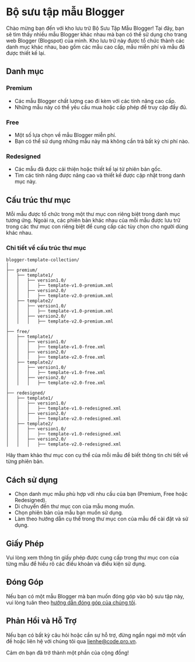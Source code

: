 # Bộ sưu tập mẫu Blogger

Chào mừng bạn đến với kho lưu trữ Bộ Sưu Tập Mẫu Blogger! Tại đây, bạn sẽ tìm thấy nhiều mẫu Blogger khác nhau mà bạn có thể sử dụng cho trang web Blogger (Blogspot) của mình. Kho lưu trữ này được tổ chức thành các danh mục khác nhau, bao gồm các mẫu cao cấp, mẫu miễn phí và mẫu đã được thiết kế lại.

## Danh mục

### Premium

-   Các mẫu Blogger chất lượng cao đi kèm với các tính năng cao cấp.
-   Những mẫu này có thể yêu cầu mua hoặc cấp phép để truy cập đầy đủ.

### Free

-   Một số lựa chọn về mẫu Blogger miễn phí.
-   Bạn có thể sử dụng những mẫu này mà không cần trả bất kỳ chi phí nào.

### Redesigned

-   Các mẫu đã được cải thiện hoặc thiết kế lại từ phiên bản gốc.
-   Tìm các tính năng được nâng cao và thiết kế được cập nhật trong danh mục này.

## Cấu trúc thư mục

Mỗi mẫu được tổ chức trong một thư mục con riêng biệt trong danh mục tương ứng. Ngoài ra, các phiên bản khác nhau của mỗi mẫu được lưu trữ trong các thư mục con riêng biệt để cung cấp các tùy chọn cho người dùng khác nhau.

### Chi tiết về cấu trúc thư mục

```
blogger-template-collection/
│
├── premium/
│	├── template1/
│	│	├── version1.0/
│	│	│	├── template-v1.0-premium.xml
│	│	├── version2.0/
│	│	│	├── template-v2.0-premium.xml
│	├── template2/
│	│	├── version1.0/
│	│	│	├── template-v1.0-premium.xml
│	│	├── version2.0/
│	│	│	├── template-v2.0-premium.xml
│
├── free/
│	├── template1/
│	│	├── version1.0/
│	│	│	├── template-v1.0-free.xml
│	│	├── version2.0/
│	│	│	├── template-v2.0-free.xml
│	├── template2/
│	│	├── version1.0/
│	│	│	├── template-v1.0-free.xml
│	│	├── version2.0/
│	│	│	├── template-v2.0-free.xml
│
├── redesigned/
│	├── template1/
│	│	├── version1.0/
│	│	│	├── template-v1.0-redesigned.xml
│	│	├── version2.0/
│	│	│	├── template-v2.0-redesigned.xml
│	├── template2/
│	│	├── version1.0/
│	│	│	├── template-v1.0-redesigned.xml
│	│	├── version2.0/
│	│	│	├── template-v2.0-redesigned.xml
```

Hãy tham khảo thư mục con cụ thể của mỗi mẫu để biết thông tin chi tiết về từng phiên bản.

## Cách sử dụng

-   Chọn danh mục mẫu phù hợp với nhu cầu của bạn (Premium, Free hoặc Redesigned).
-   Di chuyển đến thư mục con của mẫu mong muốn.
-   Chọn phiên bản của mẫu bạn muốn sử dụng.
-   Làm theo hướng dẫn cụ thể trong thư mục con của mẫu để cài đặt và sử dụng.

## Giấy Phép

Vui lòng xem thông tin giấy phép được cung cấp trong thư mục con của từng mẫu để hiểu rõ các điều khoản và điều kiện sử dụng.

## Đóng Góp

Nếu bạn có một mẫu Blogger mà bạn muốn đóng góp vào bộ sưu tập này, vui lòng tuân theo [hướng dẫn đóng góp của chúng tôi](CONTRIBUTING.md).

## Phản Hồi và Hỗ Trợ

Nếu bạn có bất kỳ câu hỏi hoặc cần sự hỗ trợ, đừng ngần ngại mở một vấn đề hoặc liên hệ với chúng tôi qua [lienhe@code.pro.vn](mailto:lienhe@code.pro.vn).

Cảm ơn bạn đã trở thành một phần của cộng đồng!

